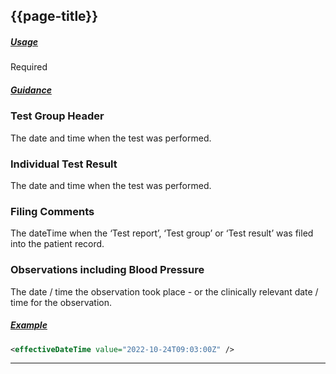 ## {{page-title}}

<h5><ins>Usage</ins></h5>

<span class="mro-circle required" title="Required"></span> Required

<h5><ins>Guidance</ins></h5>

### Test Group Header

The date and time when the test was performed.

### Individual Test Result

The date and time when the test was performed.

### Filing Comments

The dateTime when the ‘Test report’, ‘Test group’ or ‘Test result’ was filed into the patient record.

### Observations including Blood Pressure

The date / time the observation took place - or the clinically relevant date / time for the observation.

<h5><ins>Example</ins></h5>

```xml
<effectiveDateTime value="2022-10-24T09:03:00Z" />
```

---